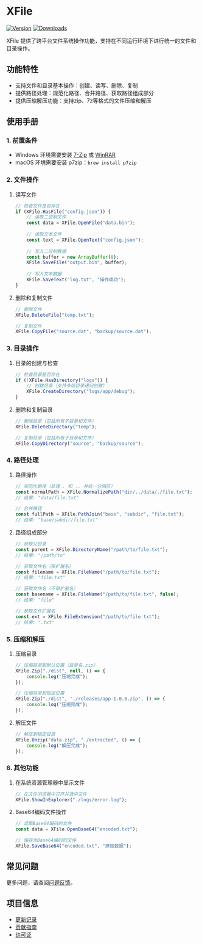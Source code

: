 # XFile

[![Version](https://img.shields.io/npm/v/org.eframework.uni.util)](https://www.npmjs.com/package/org.eframework.uni.util)
[![Downloads](https://img.shields.io/npm/dm/org.eframework.uni.util)](https://www.npmjs.com/package/org.eframework.uni.util)

XFile 提供了跨平台文件系统操作功能，支持在不同运行环境下进行统一的文件和目录操作。

## 功能特性

- 支持文件和目录基本操作：创建、读写、删除、复制
- 提供路径处理：规范化路径、合并路径、获取路径组成部分
- 提供压缩解压功能：支持zip、7z等格式的文件压缩和解压

## 使用手册

### 1. 前置条件

- Windows 环境需要安装 [7-Zip](https://www.7-zip.org/) 或 [WinRAR](https://www.win-rar.com/)
- macOS 环境需要安装 p7zip：`brew install p7zip`

### 2. 文件操作

1. 读写文件

    ```typescript
    // 检查文件是否存在
    if (XFile.HasFile("config.json")) {
        // 读取二进制文件
        const data = XFile.OpenFile("data.bin");
        
        // 读取文本文件
        const text = XFile.OpenText("config.json");
        
        // 写入二进制数据
        const buffer = new ArrayBuffer(8);
        XFile.SaveFile("output.bin", buffer);
        
        // 写入文本数据
        XFile.SaveText("log.txt", "操作成功");
    }
    ```

2. 删除和复制文件

    ```typescript
    // 删除文件
    XFile.DeleteFile("temp.txt");

    // 复制文件
    XFile.CopyFile("source.dat", "backup/source.dat");
    ```

### 3. 目录操作

1. 目录的创建与检查

    ```typescript
    // 检查目录是否存在
    if (!XFile.HasDirectory("logs")) {
        // 创建目录（支持多级目录递归创建）
        XFile.CreateDirectory("logs/app/debug");
    }
    ```

2. 删除和复制目录

    ```typescript
    // 删除目录（包括所有子目录和文件）
    XFile.DeleteDirectory("temp");

    // 复制目录（包括所有子目录和文件）
    XFile.CopyDirectory("source", "backup/source");
    ```

### 4. 路径处理

1. 路径操作

    ```typescript
    // 规范化路径（处理 . 和 .. 并统一分隔符）
    const normalPath = XFile.NormalizePath("dir/../data/./file.txt");
    // 结果: "data/file.txt"

    // 合并路径
    const fullPath = XFile.PathJoin("base", "subdir", "file.txt");
    // 结果: "base/subdir/file.txt"
    ```

2. 路径组成部分

    ```typescript
    // 获取父目录
    const parent = XFile.DirectoryName("/path/to/file.txt");
    // 结果: "/path/to"

    // 获取文件名（带扩展名）
    const filename = XFile.FileName("/path/to/file.txt");
    // 结果: "file.txt"

    // 获取文件名（不带扩展名）
    const basename = XFile.FileName("/path/to/file.txt", false);
    // 结果: "file"

    // 获取文件扩展名
    const ext = XFile.FileExtension("/path/to/file.txt");
    // 结果: ".txt"
    ```

### 5. 压缩和解压

1. 压缩目录

    ```typescript
    // 压缩目录到默认位置（目录名.zip）
    XFile.Zip("./dist", null, () => {
        console.log("压缩完成");
    });

    // 压缩目录到指定位置
    XFile.Zip("./dist", "./releases/app-1.0.0.zip", () => {
        console.log("压缩完成");
    });
    ```

2. 解压文件

    ```typescript
    // 解压到指定目录
    XFile.Unzip("data.zip", "./extracted", () => {
        console.log("解压完成");
    });
    ```

### 6. 其他功能

1. 在系统资源管理器中显示文件

    ```typescript
    // 在文件浏览器中打开并选中文件
    XFile.ShowInExplorer("./logs/error.log");
    ```

2. Base64编码文件操作

    ```typescript
    // 读取Base64编码的文件
    const data = XFile.OpenBase64("encoded.txt");

    // 保存为Base64编码的文件
    XFile.SaveBase64("encoded.txt", "原始数据");
    ```

## 常见问题

更多问题，请查阅[问题反馈](../CONTRIBUTING.md#问题反馈)。

## 项目信息

- [更新记录](../CHANGELOG.md)
- [贡献指南](../CONTRIBUTING.md)
- [许可证](../LICENSE)